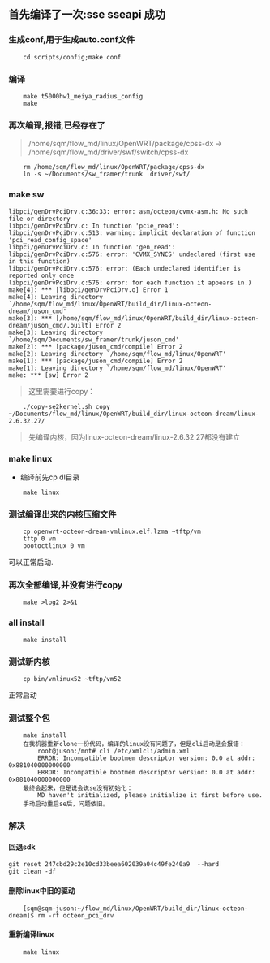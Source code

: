 ## 首先编译了一次:sse sseapi 成功
### 生成conf,用于生成auto.conf文件
```
	cd scripts/config;make conf
```
### 编译
```
	make t5000hw1_meiya_radius_config
	make
```

### 再次编译,报错,已经存在了
> /home/sqm/flow_md/linux/OpenWRT/package/cpss-dx -> /home/sqm/flow_md/driver/swf/switch/cpss-dx
```
	rm /home/sqm/flow_md/linux/OpenWRT/package/cpss-dx
	ln -s ~/Documents/sw_framer/trunk  driver/swf/ 
```

### make sw
```
libpci/genDrvPciDrv.c:36:33: error: asm/octeon/cvmx-asm.h: No such file or directory
libpci/genDrvPciDrv.c: In function 'pcie_read':
libpci/genDrvPciDrv.c:513: warning: implicit declaration of function 'pci_read_config_space'
libpci/genDrvPciDrv.c: In function 'gen_read':
libpci/genDrvPciDrv.c:576: error: 'CVMX_SYNCS' undeclared (first use in this function)
libpci/genDrvPciDrv.c:576: error: (Each undeclared identifier is reported only once
libpci/genDrvPciDrv.c:576: error: for each function it appears in.)
make[4]: *** [libpci/genDrvPciDrv.o] Error 1
make[4]: Leaving directory `/home/sqm/flow_md/linux/OpenWRT/build_dir/linux-octeon-dream/juson_cmd'
make[3]: *** [/home/sqm/flow_md/linux/OpenWRT/build_dir/linux-octeon-dream/juson_cmd/.built] Error 2
make[3]: Leaving directory `/home/sqm/Documents/sw_framer/trunk/juson_cmd'
make[2]: *** [package/juson_cmd/compile] Error 2
make[2]: Leaving directory `/home/sqm/flow_md/linux/OpenWRT'
make[1]: *** [package/juson_cmd/compile] Error 2
make[1]: Leaving directory `/home/sqm/flow_md/linux/OpenWRT'
make: *** [sw] Error 2
```
> 这里需要进行copy：
```
	./copy-se2kernel.sh copy ~/Documents/flow_md/linux/OpenWRT/build_dir/linux-octeon-dream/linux-2.6.32.27/
```
> 先编译内核，因为linux-octeon-dream/linux-2.6.32.27都没有建立

### make linux
*  编译前先cp dl目录
```
	make linux
```
### 测试编译出来的内核压缩文件
```
	cp openwrt-octeon-dream-vmlinux.elf.lzma ~tftp/vm
	tftp 0 vm
	bootoctlinux 0 vm
```
可以正常启动.

### 再次全部编译,并没有进行copy
```
	make >log2 2>&1
```
### all install
```
	make install
```

### 测试新内核
```
	cp bin/vmlinux52 ~tftp/vm52
```
正常启动

### 测试整个包
```
	make install
	在我机器重新clone一份代码，编译的linux没有问题了，但是cli启动是会报错：
		root@juson:/mnt# cli /etc/xmlcli/admin.xml
		ERROR: Incompatible bootmem descriptor version: 0.0 at addr: 0x881040000000000
		ERROR: Incompatible bootmem descriptor version: 0.0 at addr: 0x881040000000000
	最终会起来，但是说会说se没有初始化：
		MD haven't initialized, please initialize it first before use.
	手动启动重启se后，问题依旧。
```

### 解决
#### 回退sdk
```
git reset 247cbd29c2e10cd33beea602039a04c49fe240a9  --hard
git clean -df
```
#### 删除linux中旧的驱动
```
	[sqm@sqm-juson:~/flow_md/linux/OpenWRT/build_dir/linux-octeon-dream]$ rm -rf octeon_pci_drv
```
#### 重新编译linux
```
	make linux
```

